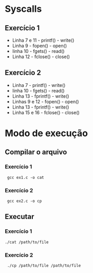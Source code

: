 # Syscalls

## Exercício 1

- Linha 7 e 11 - printf() - write() 
- Linha 9 - fopen() - open()
- linha 10 - fgets() - read()
- Linha 12 - fclose() - close()

## Exercício 2

- Linha 7 - printf() - write() 
- linha 10 - fgets() - read()
- Linha 13 - fprintf() - write()
- Linhas 9 e 12 - fopen() - open()
- Linha 13 - fprintf() - write()
- Linha 15 e 16 - fclose() - close()

# Modo de execução

## Compilar o arquivo

### Exercício 1

``` gcc ex1.c -o cat```

### Exercício 2

``` gcc ex2.c -o cp```

## Executar 


### Exercício 1

``` ./cat /path/to/file ```

### Exercício 2

``` ./cp /path/to/file /path/to/file```